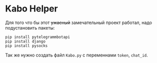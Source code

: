 # Kabo Helper
Для того что бы этот ~~ужасный~~ замечательный проект работал, надо подустановить пакеты:

    pip install pytelegrammbotapi
    pip install django
    pip install pysocks

Так же нужно создать файл `Kabo.py` с переменнами `token`, `chat_id`.
